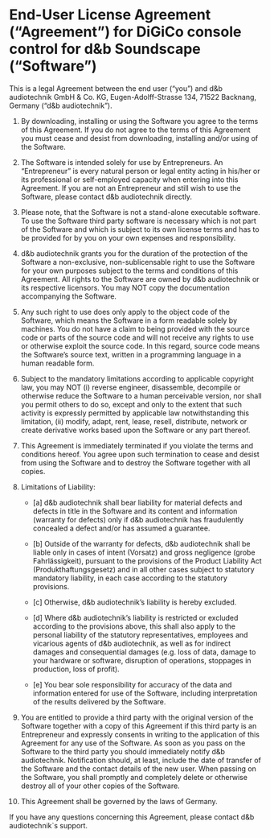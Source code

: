 # End-User License Agreement (“Agreement”) for DiGiCo console control for d&b Soundscape (“Software”)

This is a legal Agreement between the end user (“you”) and d&b audiotechnik GmbH & Co. KG, Eugen-Adolff-Strasse 134, 71522 Backnang, Germany (“d&b audiotechnik”). 

1. By downloading, installing or using the Software you agree to the terms of this Agreement. If you do not agree to the terms of this Agreement you must cease and desist from downloading, installing and/or using of the Software.

2. The Software is intended solely for use by Entrepreneurs. An “Entrepreneur” is every natural person or legal entity acting in his/her or its professional or self-employed capacity when entering into this Agreement. If you are not an Entrepreneur and still wish to use the Software, please contact d&b audiotechnik directly.

3. Please note, that the Software is not a stand-alone executable software. To use the Software third party software is necessary which is not part of the Software and which is subject to its own license terms and has to be provided for by you on your own expenses and responsibility.

4. d&b audiotechnik grants you for the duration of the protection of the Software a non-exclusive, non-sublicensable right to use the Software for your own purposes subject to the terms and conditions of this Agreement. All rights to the Software are owned by d&b audiotechnik or its respective licensors. You may NOT copy the documentation accompanying the Software.

5. Any such right to use does only apply to the object code of the Software, which means the Software in a form readable solely by machines. You do not have a claim to being provided with the source code or parts of the source code and will not receive any rights to use or otherwise exploit the source code. In this regard, source code means the Software’s source text, written in a programming language in a human readable form.

6. Subject to the mandatory limitations according to applicable copyright law, you may NOT (i) reverse engineer, disassemble, decompile or otherwise reduce the Software to a human perceivable version, nor shall you permit others to do so, except and only to the extent that such activity is expressly permitted by applicable law notwithstanding this limitation, (ii) modify, adapt, rent, lease, resell, distribute, network or create derivative works based upon the Software or any part thereof.

7. This Agreement is immediately terminated if you violate the terms and conditions hereof. You agree upon such termination to cease and desist from using the Software and to destroy the Software together with all copies.

8. Limitations of Liability:

    * [a] d&b audiotechnik shall bear liability for material defects and defects in title in the Software and its content and information (warranty for defects) only if d&b audiotechnik has fraudulently concealed a defect and/or has assumed a guarantee.

    * [b] Outside of the warranty for defects, d&b audiotechnik shall be liable only in cases of intent (Vorsatz) and gross negligence (grobe Fahrlässigkeit), pursuant to the provisions of the Product Liability Act (Produkthaftungsgesetz) and in all other cases subject to statutory mandatory liability, in each case according to the statutory provisions.

    * [c] Otherwise, d&b audiotechnik’s liability is hereby excluded.

    * [d] Where d&b audiotechnik’s liability is restricted or excluded according to the provisions above, this shall also apply to the personal liability of the statutory representatives, employees and vicarious agents of d&b audiotechnik, as well as for indirect damages and consequential damages (e.g. loss of data, damage to your hardware or software, disruption of operations, stoppages in production, loss of profit).

    * [e] You bear sole responsibility for accuracy of the data and information entered for use of the Software, including interpretation of the results delivered by the Software.

9. You are entitled to provide a third party with the original version of the Software together with a copy of this Agreement if this third party is an Entrepreneur and expressly consents in writing to the application of this Agreement for any use of the Software. As soon as you pass on the Software to the third party you should immediately notify d&b audiotechnik. Notification should, at least, include the date of transfer of the Software and the contact details of the new user. When passing on the Software, you shall promptly and completely delete or otherwise destroy all of your other copies of the Software.

10. This Agreement shall be governed by the laws of Germany.

If you have any questions concerning this Agreement, please contact d&b audiotechnik`s support.
